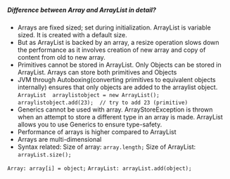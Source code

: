 ##### Difference between Array and ArrayList in detail?
* Arrays are fixed sized; set during initialization. ArrayList is variable sized. It is created with a default size.
* But as ArrayList is backed by an array, a resize operation slows down the performance as it involves creation of new array and copy of content from old to new array.
* Primitives cannot be stored in ArrayList. Only Objects can be stored in ArrayList. Arrays can store both primitives and Objects
* JVM through Autoboxing(converting primitives to equivalent objects internally) ensures that only objects are added to the arraylist object.
	`ArrayList  arraylistobject = new ArrayList();`
	`arraylistobject.add(23);  // try to add 23 (primitive)`
* Generics cannot be used with array.
ArrayStoreException is thrown when an attempt to store a different type in an array is made. ArrayList allows you to use Generics to ensure type-safety.
* Performance of arrays is higher compared to ArrayList
* Arrays are multi-dimensional
* Syntax related:
Size of array: `array.length;`
Size of ArrayList: `arrayList.size();`

`Array: array[i] = object;`
`ArrayList: arrayList.add(object);`
